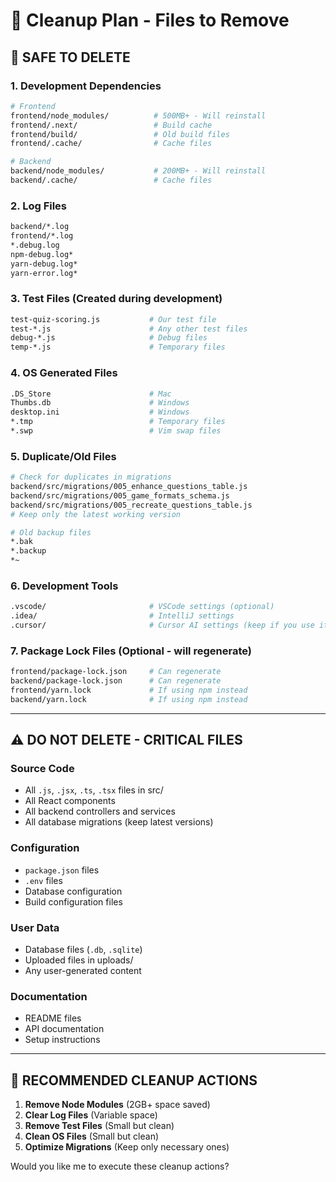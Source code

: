 # 🧹 Cleanup Plan - Files to Remove

## 📁 **SAFE TO DELETE**

### **1. Development Dependencies**
```bash
# Frontend
frontend/node_modules/          # 500MB+ - Will reinstall
frontend/.next/                 # Build cache
frontend/build/                 # Old build files
frontend/.cache/                # Cache files

# Backend  
backend/node_modules/           # 200MB+ - Will reinstall
backend/.cache/                 # Cache files
```

### **2. Log Files**
```bash
backend/*.log
frontend/*.log
*.debug.log
npm-debug.log*
yarn-debug.log*
yarn-error.log*
```

### **3. Test Files (Created during development)**
```bash
test-quiz-scoring.js           # Our test file
test-*.js                      # Any other test files
debug-*.js                     # Debug files
temp-*.js                      # Temporary files
```

### **4. OS Generated Files**
```bash
.DS_Store                      # Mac
Thumbs.db                      # Windows
desktop.ini                    # Windows
*.tmp                          # Temporary files
*.swp                          # Vim swap files
```

### **5. Duplicate/Old Files**
```bash
# Check for duplicates in migrations
backend/src/migrations/005_enhance_questions_table.js
backend/src/migrations/005_game_formats_schema.js  
backend/src/migrations/005_recreate_questions_table.js
# Keep only the latest working version

# Old backup files
*.bak
*.backup
*~
```

### **6. Development Tools**
```bash
.vscode/                       # VSCode settings (optional)
.idea/                         # IntelliJ settings
.cursor/                       # Cursor AI settings (keep if you use it)
```

### **7. Package Lock Files (Optional - will regenerate)**
```bash
frontend/package-lock.json     # Can regenerate
backend/package-lock.json      # Can regenerate
frontend/yarn.lock             # If using npm instead
backend/yarn.lock              # If using npm instead
```

---

## ⚠️ **DO NOT DELETE - CRITICAL FILES**

### **Source Code**
- All `.js`, `.jsx`, `.ts`, `.tsx` files in src/
- All React components
- All backend controllers and services
- All database migrations (keep latest versions)

### **Configuration**
- `package.json` files
- `.env` files
- Database configuration
- Build configuration files

### **User Data**
- Database files (`.db`, `.sqlite`)
- Uploaded files in uploads/
- Any user-generated content

### **Documentation**
- README files
- API documentation
- Setup instructions

---

## 🎯 **RECOMMENDED CLEANUP ACTIONS**

1. **Remove Node Modules** (2GB+ space saved)
2. **Clear Log Files** (Variable space)
3. **Remove Test Files** (Small but clean)
4. **Clean OS Files** (Small but clean)
5. **Optimize Migrations** (Keep only necessary ones)

Would you like me to execute these cleanup actions?
